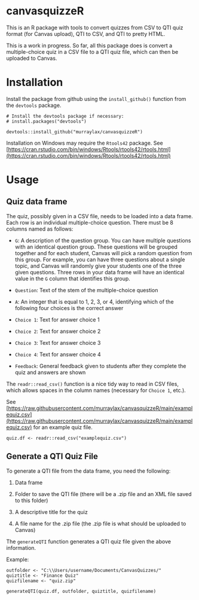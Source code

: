 # canvasquizzeR

This is an R package with tools to convert quizzes from CSV to QTI quiz format (for Canvas upload), QTI to CSV, and QTI to pretty HTML. 

This is a work in progress. So far, all this package does is convert a multiple-choice quiz in a CSV file to a QTI quiz file, which can then be uploaded to Canvas.

# Installation

Install the package from github using the `install_github()` function from the `devtools` package.

```
# Install the devtools package if necessary:
# install.packages("devtools") 

devtools::install_github("murraylax/canvasquizzeR")
```

Installation on Windows may require the `Rtools42` package. See [https://cran.rstudio.com/bin/windows/Rtools/rtools42/rtools.html](https://cran.rstudio.com/bin/windows/Rtools/rtools42/rtools.html)

# Usage

## Quiz data frame

The quiz, possibly given in a CSV file, needs to be loaded into a data frame. Each row is an individual multiple-choice question. There must be 8 columns named as follows:

 - `G`: A description of the question group. You can have multiple questions with an identical question group. These questions will be grouped together and for each student, Canvas will pick a random question from this group. For example, you can have three questions about a single topic, and Canvas will randomly give your students one of the three given questions. Three rows in your data frame will have an identical value in the `G` column that identifies this group.
 
 - `Question`: Text of the stem of the multiple-choice question

 - `A`: An integer that is equal to 1, 2, 3, or 4, identifying which of the following four choices is the correct answer

 - `Choice 1`: Text for answer choice 1

 - `Choice 2`: Text for answer choice 2

 - `Choice 3`: Text for answer choice 3

 - `Choice 4`: Text for answer choice 4

 - `Feedback`: General feedback given to students after they complete the quiz and answers are shown

The `readr::read_csv()` function is a nice tidy way to read in CSV files, which allows spaces in the column names (necessary for `Choice 1`, etc.).

See [https://raw.githubusercontent.com/murraylax/canvasquizzeR/main/examplequiz.csv](https://raw.githubusercontent.com/murraylax/canvasquizzeR/main/examplequiz.csv) for an example quiz file.

```
quiz.df <- readr::read_csv("examplequiz.csv")
```

## Generate a QTI Quiz File

To generate a QTI file from the data frame, you need the following:

 1. Data frame
 
 2. Folder to save the QTI file (there will be a .zip file and an XML file saved to this folder)
 
 3. A descriptive title for the quiz
 
 4. A file name for the .zip file (the .zip file is what should be uploaded to Canvas)
 
The `generateQTI` function generates a QTI quiz file given the above information. 
 
Example:

```
outfolder <- "C:\\Users/username/Documents/CanvasQuizzes/"
quiztitle <- "Finance Quiz"
quizfilename <- "quiz.zip"

generateQTI(quiz.df, outfolder, quiztitle, quizfilename)
```
